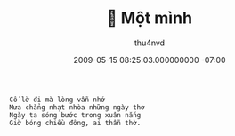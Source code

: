 ﻿---
layout: post
title: "🌺 Một mình"
date: 2009-05-15 08:25:03.000000000 -07:00
type: post
parent_id: '0'
published: true
password: ''
status: publish
categories:
- Poem
tags: [poem]
author: thu4nvd
---

```
Cố lờ đi mà lòng vẫn nhớ   
Mưa chẳng nhạt nhòa những ngày thơ   
Ngày ta sóng bước trong xuân nắng   
Giờ bóng chiều đông, ai thẫn thờ.   
```
